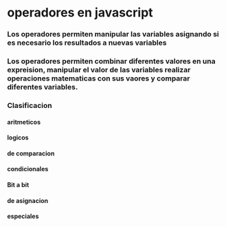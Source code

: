 # operadores en javascript 

### Los operadores permiten manipular las variables asignando si es necesario los resultados a nuevas variables 


### Los operadores permiten combinar diferentes valores en una expreision, manipular el valor de las variables realizar operaciones matematicas con sus vaores y comparar diferentes variables.


### Clasificacion 
#### aritmeticos 
#### logicos 
#### de comparacion 
#### condicionales 
#### Bit a bit 
#### de asignacion 
#### especiales  